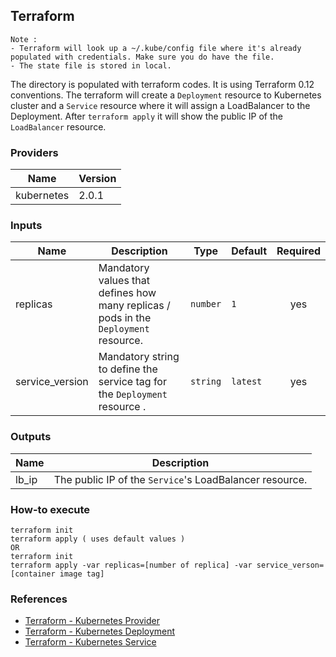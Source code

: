 ## Terraform
```
Note :
- Terraform will look up a ~/.kube/config file where it's already populated with credentials. Make sure you do have the file.
- The state file is stored in local.
``` 

The directory is populated with terraform codes. It is using Terraform 0.12 conventions. The terraform will create a `Deployment` resource to Kubernetes cluster and a `Service` resource where it will assign a LoadBalancer to the Deployment. After `terraform apply` it will show the public IP of the `LoadBalancer` resource.

### Providers

| Name | Version |
|------|---------|
| kubernetes | 2.0.1 |

### Inputs

| Name | Description | Type | Default | Required |
|------|-------------|------|---------|:-----:|
| replicas | Mandatory values that defines how many replicas / pods in the `Deployment` resource. | `number` | `1` | yes |
| service\_version | Mandatory string to define the service tag for the `Deployment` resource . | `string` | `latest` | yes |


### Outputs

| Name | Description |
|------|-------------|
| lb_ip | The public IP of the `Service`'s LoadBalancer resource. |

### How-to execute
```
terraform init
terraform apply ( uses default values )
OR
terraform init
terraform apply -var replicas=[number of replica] -var service_verson=[container image tag]
```

### References
- [Terraform - Kubernetes Provider](https://registry.terraform.io/providers/hashicorp/kubernetes/latest/docs/guides/getting-started#provider-setup)
- [Terraform - Kubernetes Deployment](https://registry.terraform.io/providers/hashicorp/kubernetes/latest/docs/resources/deployment)
- [Terraform - Kubernetes Service](https://registry.terraform.io/providers/hashicorp/kubernetes/latest/docs/resources/service)